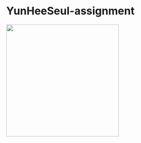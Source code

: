 # YunHeeSeul-assignment

<img src = "https://github.com/NOW-SOPT-iOS-Part/YunHeeSeul-assignment/assets/105407130/bc09561a-26c9-4bca-a8ae-c4349ebe87b0" width = "300" align='center'>
